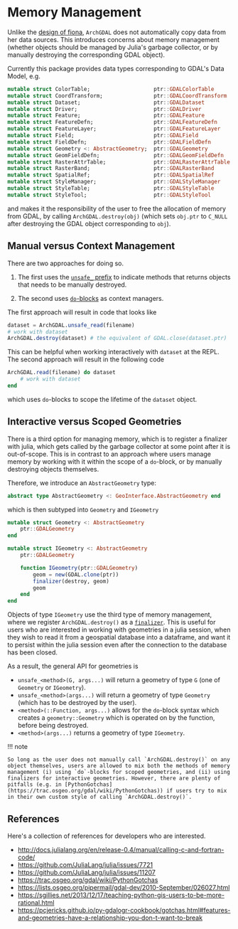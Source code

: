 # Memory Management

Unlike the [design of fiona](http://toblerity.org/fiona/manual.html#introduction), `ArchGDAL` does not automatically copy data from her data sources. This introduces concerns about memory management (whether objects should be managed by Julia's garbage collector, or by manually destroying the corresponding GDAL object).

Currently this package provides data types corresponding to GDAL's Data Model, e.g.
```julia
mutable struct ColorTable;                    ptr::GDALColorTable         end
mutable struct CoordTransform;                ptr::GDALCoordTransform     end
mutable struct Dataset;                       ptr::GDALDataset            end
mutable struct Driver;                        ptr::GDALDriver             end
mutable struct Feature;                       ptr::GDALFeature            end
mutable struct FeatureDefn;                   ptr::GDALFeatureDefn        end
mutable struct FeatureLayer;                  ptr::GDALFeatureLayer       end
mutable struct Field;                         ptr::GDALField              end
mutable struct FieldDefn;                     ptr::GDALFieldDefn          end
mutable struct Geometry <: AbstractGeometry;  ptr::GDALGeometry           end
mutable struct GeomFieldDefn;                 ptr::GDALGeomFieldDefn      end
mutable struct RasterAttrTable;               ptr::GDALRasterAttrTable    end
mutable struct RasterBand;                    ptr::GDALRasterBand         end
mutable struct SpatialRef;                    ptr::GDALSpatialRef         end
mutable struct StyleManager;                  ptr::GDALStyleManager       end
mutable struct StyleTable;                    ptr::GDALStyleTable         end
mutable struct StyleTool;                     ptr::GDALStyleTool          end
```
and makes it the responsibility of the user to free the allocation of memory from GDAL, by calling `ArchGDAL.destroy(obj)` (which sets `obj.ptr` to `C_NULL` after destroying the GDAL object corresponding to `obj`).

## Manual versus Context Management

There are two approaches for doing so.

1. The first uses the [`unsafe_` prefix](https://docs.julialang.org/en/v0.6.2/manual/style-guide/#Don't-expose-unsafe-operations-at-the-interface-level-1) to indicate methods that returns objects that needs to be manually destroyed.

2. The second uses [`do`-blocks](https://docs.julialang.org/en/release-0.6/manual/functions/#do-block-syntax-for-function-arguments) as context managers.

The first approach will result in code that looks like
```julia
dataset = ArchGDAL.unsafe_read(filename)
# work with dataset
ArchGDAL.destroy(dataset) # the equivalent of GDAL.close(dataset.ptr)
```
This can be helpful when working interactively with `dataset` at the REPL. The second approach will result in the following code
```julia
ArchGDAL.read(filename) do dataset
    # work with dataset
end
```
which uses `do`-blocks to scope the lifetime of the `dataset` object.

## Interactive versus Scoped Geometries
There is a third option for managing memory, which is to register a finalizer with julia, which gets called by the garbage collector at some point after it is out-of-scope. This is in contrast to an approach where users manage memory by working with it within the scope of a `do`-block, or by manually destroying objects themselves. 

Therefore, we introduce an `AbstractGeometry` type:

```julia
abstract type AbstractGeometry <: GeoInterface.AbstractGeometry end
```

which is then subtyped into `Geometry` and `IGeometry`

```julia
mutable struct Geometry <: AbstractGeometry
    ptr::GDALGeometry
end

mutable struct IGeometry <: AbstractGeometry
    ptr::GDALGeometry

    function IGeometry(ptr::GDALGeometry)
        geom = new(GDAL.clone(ptr))
        finalizer(destroy, geom)
        geom
    end
end
```

Objects of type `IGeometry` use the third type of memory management, where we register `ArchGDAL.destroy()` as a [`finalizer`](https://docs.julialang.org/en/release-0.6/stdlib/base/?highlight=finalizer#Base.finalizer). This is useful for users who are interested in working with geometries in a julia session, when they wish to read it from a geospatial database into a dataframe, and want it to persist within the julia session even after the connection to the database has been closed.

As a result, the general API for geometries is

* `unsafe_<method>(G, args...)` will return a geometry of type `G` (one of `Geometry` or `IGeometry`).
* `unsafe_<method>(args...)` will return a geometry of type `Geometry` (which
has to be destroyed by the user).
* `<method>(::Function, args...)` allows for the `do`-block syntax which creates a `geometry::Geometry` which is operated on by the function, before being destroyed.
* `<method>(args...)` returns a geometry of type `IGeometry`.

!!! note

    So long as the user does not manually call `ArchGDAL.destroy()` on any object themselves, users are allowed to mix both the methods of memory management (i) using `do`-blocks for scoped geometries, and (ii) using finalizers for interactive geometries. However, there are plenty of pitfalls (e.g. in [PythonGotchas](https://trac.osgeo.org/gdal/wiki/PythonGotchas)) if users try to mix in their own custom style of calling `ArchGDAL.destroy()`.

## References
Here's a collection of references for developers who are interested.

- http://docs.julialang.org/en/release-0.4/manual/calling-c-and-fortran-code/
- https://github.com/JuliaLang/julia/issues/7721
- https://github.com/JuliaLang/julia/issues/11207
- https://trac.osgeo.org/gdal/wiki/PythonGotchas
- https://lists.osgeo.org/pipermail/gdal-dev/2010-September/026027.html
- https://sgillies.net/2013/12/17/teaching-python-gis-users-to-be-more-rational.html
- https://pcjericks.github.io/py-gdalogr-cookbook/gotchas.html#features-and-geometries-have-a-relationship-you-don-t-want-to-break
